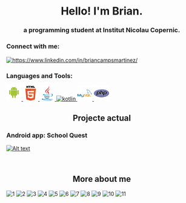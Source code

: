 <h1 align="center">Hello! I'm Brian.</h1>
<h3 align="center">a programming student at Institut Nicolau Copernic.</h3>

<h3 align="left">Connect with me:</h3>
<p align="left">
<a href="https://linkedin.com/in/https://www.linkedin.com/in/briancampsmartinez/" target="blank"><img align="center" src="https://raw.githubusercontent.com/rahuldkjain/github-profile-readme-generator/master/src/images/icons/Social/linked-in-alt.svg" alt="https://www.linkedin.com/in/briancampsmartinez/" height="30" width="40" /></a>
</p>

<h3 align="left">Languages and Tools:</h3>
<p align="left"> <a href="https://developer.android.com" target="_blank" rel="noreferrer"> <img src="https://raw.githubusercontent.com/devicons/devicon/master/icons/android/android-original-wordmark.svg" alt="android" width="40" height="40"/> </a> <a href="https://www.w3.org/html/" target="_blank" rel="noreferrer"> <img src="https://raw.githubusercontent.com/devicons/devicon/master/icons/html5/html5-original-wordmark.svg" alt="html5" width="40" height="40"/> </a> <a href="https://www.java.com" target="_blank" rel="noreferrer"> <img src="https://raw.githubusercontent.com/devicons/devicon/master/icons/java/java-original.svg" alt="java" width="40" height="40"/> </a> <a href="https://kotlinlang.org" target="_blank" rel="noreferrer"> <img src="https://www.vectorlogo.zone/logos/kotlinlang/kotlinlang-icon.svg" alt="kotlin" width="40" height="40"/> </a> <a href="https://www.mysql.com/" target="_blank" rel="noreferrer"> <img src="https://raw.githubusercontent.com/devicons/devicon/master/icons/mysql/mysql-original-wordmark.svg" alt="mysql" width="40" height="40"/> </a> <a href="https://www.php.net" target="_blank" rel="noreferrer"> <img src="https://raw.githubusercontent.com/devicons/devicon/master/icons/php/php-original.svg" alt="php" width="40" height="40"/> </a> </p>


<h2 align="center">Projecte actual</h2>
<h3 align="left">Android app: School Quest</h3>

[![Alt text](https://img.youtube.com/vi/Kq8xfwZluA8/0.jpg)](https://www.youtube.com/watch?v=Kq8xfwZluA8)

<br />

<h2 align="center">More about me</h2>


![1](https://user-images.githubusercontent.com/91496890/214123248-aeb28359-d57d-4135-b07b-f017ebf8cf00.png)
![2](https://user-images.githubusercontent.com/91496890/214123281-13792890-5b72-41f4-826d-d39b4c6872a8.png)
![3](https://user-images.githubusercontent.com/91496890/214123285-7fe5ba3b-b8b7-49bf-abf9-baf261db8ccd.png)
![4](https://user-images.githubusercontent.com/91496890/214123289-288863a7-60f4-479f-92dd-391916165f8e.png)
![5](https://user-images.githubusercontent.com/91496890/214123298-94f56c7a-1cf5-4d45-bcc2-1001bc9e6ea0.png)
![6](https://user-images.githubusercontent.com/91496890/214123304-b4918cee-93e8-4237-9283-41289a988132.png)
![7](https://user-images.githubusercontent.com/91496890/214123309-0b61452c-54a1-41b6-8291-66dfa00b6750.png)
![8](https://user-images.githubusercontent.com/91496890/214123314-78fbfb1b-6c8e-48f3-b8d8-a6759504bedd.png)
![9](https://user-images.githubusercontent.com/91496890/214123317-7246e836-8ac2-4a85-b2ff-9445c172f64f.png)
![10](https://user-images.githubusercontent.com/91496890/214123332-6793875d-27d8-4f42-9802-926f4d22500b.png)
![11](https://user-images.githubusercontent.com/91496890/214123336-4e8b0c05-0ae9-424e-9644-904afe71abf0.png)

